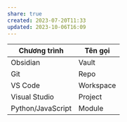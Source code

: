 ```yaml
---
share: true
created: 2023-07-20T11:33
updated: 2023-10-06T16:09
---
```

| Chương trình      | Tên gọi   |
| ----------------- | --------- |
| Obsidian          | Vault     |
| Git               | Repo      |
| VS Code           | Workspace |
| Visual Studio     | Project   |
| Python/JavaScript | Module    |
